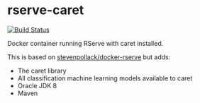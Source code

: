 # rserve-caret
[![Build Status](https://travis-ci.com/feedzai/rserve-caret.svg?branch=master)](https://travis-ci.com/feedzai/rserve-caret)

Docker container running RServe with caret installed.

This is based on [stevenpollack/docker-rserve](https://github.com/stevenpollack/docker-rserve) but adds:
  * The caret library
  * All classification machine learning models available to caret
  * Oracle JDK 8
  * Maven
